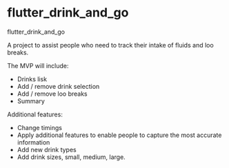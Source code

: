 # flutter_drink_and_go
flutter_drink_and_go

A project to assist people who need to track their intake of fluids and loo breaks.

The MVP will include:

- Drinks lisk
- Add / remove drink selection
- Add / remove loo breaks
- Summary

Additional features:

- Change timings
- Apply additional features to enable people to capture the most accurate information
- Add new drink types
- Add drink sizes, small, medium, large.
